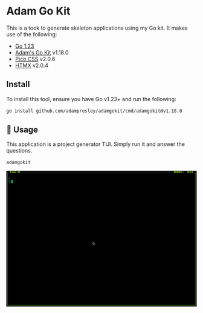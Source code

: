 # Adam Go Kit

This is a took to generate skeleton applications using my Go kit. It makes use of the following:

* [Go 1.23](https://golang.org)
* [Adam's Go Kit](https://github.com/adampresley/adamgokit) v1.18.0
* [Pico CSS](https://picocss.com) v2.0.6
* [HTMX](https://htmx.org) v2.0.4

## Install

To install this tool, ensure you have Go v1.23+ and run the following:

```bash
go install github.com/adampresley/adamgokit/cmd/adamgokit@v1.18.0
```

## 🚀 Usage

This application is a project generator TUI. Simply run it and answer the questions.

```bash
adamgokit
```

![Example usage](example.gif)
